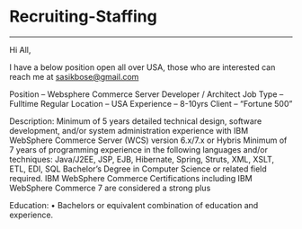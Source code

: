 # Recruiting-Staffing
______________________
Hi All,

I have a below position open all over USA, those who are interested can reach me at sasikbose@gmail.com

Position – Websphere Commerce Server Developer / Architect
Job Type – Fulltime Regular 
Location – USA
Experience – 8-10yrs 
Client – “Fortune 500”

Description: 
Minimum of 5 years detailed technical design, software development, and/or system administration experience with IBM WebSphere Commerce Server (WCS) version 6.x/7.x or Hybris
Minimum of 7 years of programming experience in the following languages and/or techniques: Java/J2EE, JSP, EJB, Hibernate, Spring, Struts, XML, XSLT, ETL, EDI, SQL
Bachelor’s Degree in Computer Science or related field required.
IBM WebSphere Commerce Certifications including IBM WebSphere Commerce 7 are considered a strong plus

Education:
•	Bachelors or equivalent combination of education and experience.
